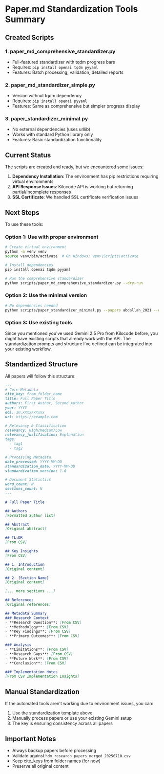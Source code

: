 # Paper.md Standardization Tools Summary

## Created Scripts

### 1. **paper_md_comprehensive_standardizer.py**
- Full-featured standardizer with tqdm progress bars
- Requires: `pip install openai tqdm pyyaml`
- Features: Batch processing, validation, detailed reports

### 2. **paper_md_standardizer_simple.py**
- Version without tqdm dependency
- Requires: `pip install openai pyyaml`
- Features: Same as comprehensive but simpler progress display

### 3. **paper_standardizer_minimal.py**
- No external dependencies (uses urllib)
- Works with standard Python library only
- Features: Basic standardization functionality

## Current Status

The scripts are created and ready, but we encountered some issues:

1. **Dependency Installation**: The environment has pip restrictions requiring virtual environments
2. **API Response Issues**: Kilocode API is working but returning partial/incomplete responses
3. **SSL Certificate**: We handled SSL certificate verification issues

## Next Steps

To use these tools:

### Option 1: Use with proper environment
```bash
# Create virtual environment
python -m venv venv
source venv/bin/activate  # On Windows: venv\Scripts\activate

# Install dependencies
pip install openai tqdm pyyaml

# Run the comprehensive standardizer
python scripts/paper_md_comprehensive_standardizer.py --dry-run
```

### Option 2: Use the minimal version
```bash
# No dependencies needed
python scripts/paper_standardizer_minimal.py --papers abdallah_2021 --dry-run
```

### Option 3: Use existing tools
Since you mentioned you've used Gemini 2.5 Pro from Kilocode before, you might have existing scripts that already work with the API. The standardization prompts and structure I've defined can be integrated into your existing workflow.

## Standardized Structure

All papers will follow this structure:

```markdown
---
# Core Metadata
cite_key: from_folder_name
title: Full Paper Title
authors: First Author, Second Author
year: YYYY
doi: 10.xxxx/xxxxx
url: https://example.com

# Relevancy & Classification
relevancy: High/Medium/Low
relevancy_justification: Explanation
tags:
  - tag1
  - tag2

# Processing Metadata
date_processed: YYYY-MM-DD
standardization_date: YYYY-MM-DD
standardization_version: 1.0

# Document Statistics
word_count: N
sections_count: N
---

# Full Paper Title

## Authors
[Formatted author list]

## Abstract
[Original abstract]

## TL;DR
[From CSV]

## Key Insights
[From CSV]

## 1. Introduction
[Original content]

## 2. [Section Name]
[Original content]

[... more sections ...]

## References
[Original references]

## Metadata Summary
### Research Context
- **Research Question**: [From CSV]
- **Methodology**: [From CSV]
- **Key Findings**: [From CSV]
- **Primary Outcomes**: [From CSV]

### Analysis
- **Limitations**: [From CSV]
- **Research Gaps**: [From CSV]
- **Future Work**: [From CSV]
- **Conclusion**: [From CSV]

### Implementation Notes
[From CSV Implementation Insights]
```

## Manual Standardization

If the automated tools aren't working due to environment issues, you can:

1. Use the standardization template above
2. Manually process papers or use your existing Gemini setup
3. The key is ensuring consistency across all papers

## Important Notes

- Always backup papers before processing
- Validate against `hdm_research_papers_merged_20250710.csv`
- Keep cite_keys from folder names (for now)
- Preserve all original content